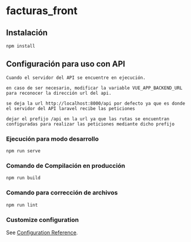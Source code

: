 # facturas_front

## Instalación
```
npm install
```

## Configuración para uso con API
```
Cuando el servidor del API se encuentre en ejecución.

en caso de ser necesario, modificar la variable VUE_APP_BACKEND_URL para reconocer la dirección url del api.

se deja la url http://localhost:8000/api por defecto ya que es donde el servidor del API laravel recibe las peticiones

dejar el prefijo /api en la url ya que las rutas se encuentran configuradas para realizar las peticiones mediante dicho prefijo
```
### Ejecución para modo desarrollo
```
npm run serve
```

### Comando de Compilación en producción
```
npm run build
```

### Comando para corrección de archivos
```
npm run lint
```

### Customize configuration
See [Configuration Reference](https://cli.vuejs.org/config/).
